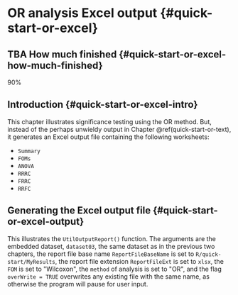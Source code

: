 # OR analysis Excel output {#quick-start-or-excel}







## TBA How much finished {#quick-start-or-excel-how-much-finished}
90%


## Introduction {#quick-start-or-excel-intro}
This chapter illustrates significance testing using the OR method. But, instead of the perhaps unwieldy output in Chapter \@ref(quick-start-or-text), it generates an Excel output file containing the following worksheets:

* `Summary`
* `FOMs`
* `ANOVA`
* `RRRC`
* `FRRC`
* `RRFC`


## Generating the Excel output file {#quick-start-or-excel-output}

This illustrates the `UtilOutputReport()` function. The arguments are the embedded dataset, `dataset03`, the same dataset as in the previous two chapters, the report file base name `ReportFileBaseName` is set to `R/quick-start/MyResults`, the report file extension `ReportFileExt` is set to `xlsx`, the `FOM` is set to "Wilcoxon", the `method` of analysis is set to "OR", and the flag `overWrite = TRUE` overwrites any existing file with the same name, as otherwise the program will pause for user input.


<!-- ```{r quick-start-or-excel-output-code, cache=TRUE} -->
<!-- ret <- UtilOutputReport(get("dataset03"),  -->
<!--                         ReportFileBaseName = "R/quick-start/MyResults",  -->
<!--                         ReportFileExt = "xlsx",   -->
<!--                         FOM = "Wilcoxon",  -->
<!--                         method = "OR",  -->
<!--                         overWrite = TRUE) -->
<!-- ```              -->

<!-- The following screen shots display the contents of the created file `"R/quick-start/MyResults.xlsx"`. -->


<!-- ```{r quick-start-or-xlsx1, echo=FALSE,out.width="50%",out.height="20%",fig.cap="`Summary` and `FOMs` worksheets of Excel file `R/quick-start/MyResults.xlsx`",fig.show='hold',fig.align='center'} -->
<!-- knitr::include_graphics(c("R/quick-start/MyResultsSummary.png", "R/quick-start/MyResultsFOMs.png")) -->
<!-- ```  -->



<!-- ```{r quick-start-or-xlsx2, echo=FALSE,out.width="50%",out.height="20%",fig.cap="`ANOVA` worksheet of Excel file `R/quick-start/MyResults.xlsx`",fig.show='hold',fig.align='center'} -->
<!-- knitr::include_graphics(c("R/quick-start/MyResultsANOVA1.png", "R/quick-start/MyResultsANOVA2.png")) -->
<!-- ```  -->



<!-- ```{r quick-start-or-xlsx3, echo=FALSE,out.width="50%",out.height="20%",fig.cap="`RRRC`, `FRRC` and `RRFC` worksheets of Excel file `R/quick-start/MyResults.xlsx`",fig.show='hold',fig.align='center'} -->
<!-- knitr::include_graphics(c("R/quick-start/MyResultsRRRC.png", "R/quick-start/MyResultsFRRC.png", "R/quick-start/MyResultsRRFC.png")) -->
<!-- ```  -->



